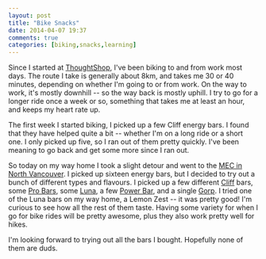 ```yaml
---
layout: post
title: "Bike Snacks"
date: 2014-04-07 19:37
comments: true
categories: [biking,snacks,learning]
---
```

Since I started at [ThoughtShop][1], I've been biking to and from work most days. The route I take is generally about 8km, and takes me 30 or 40 minutes, depending on whether I'm going to or from work. On the way to work, it's mostly downhill -- so the way back is mostly uphill. I try to go for a longer ride once a week or so, something that takes me at least an hour, and keeps my heart rate up.

<!-- more -->

The first week I started biking, I picked up a few Cliff energy bars. I found that they have helped quite a bit -- whether I'm on a long ride or a short one. I only picked up five, so I ran out of them pretty quickly. I've been meaning to go back and get some more since I ran out.

So today on my way home I took a slight detour and went to the [MEC in North Vancouver][2]. I picked up sixteen energy bars, but I decided to try out a bunch of different types and flavours. I picked up a few different [Cliff][3] bars, some [Pro Bars][7], some [Luna][4], a few [Power Bar][5], and a single [Gorp][6]. I tried one of the Luna bars on my way home, a Lemon Zest -- it was pretty good! I'm curious to see how all the rest of them taste. Having some variety for when I go for bike rides will be pretty awesome, plus they also work pretty well for hikes.

I'm looking forward to trying out all the bars I bought. Hopefully none of them are duds.

[1]:http://www.thoughtshop.com/#start-up
[2]:http://www.mec.ca/AST/ContentPrimary/Services/Stores/NorthVancouver.jsp
[3]:http://www.clifbar.com/
[4]:http://www.lunabar.com/
[5]:https://www.powerbar.ca/
[6]:http://www.gorpworld.com/home
[7]:http://theprobar.com/#1
